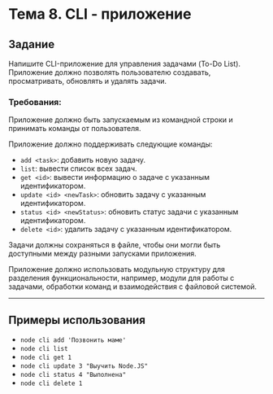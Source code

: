 # Тема 8. CLI - приложение
## Задание
Напишите CLI-приложение для управления задачами (To-Do List).
Приложение должно позволять пользователю создавать, просматривать, обновлять  и удалять задачи.

### Требования:
Приложение должно быть запускаемым из командной строки и принимать команды от пользователя.

Приложение должно поддерживать следующие команды:

- `add <task>`: добавить новую задачу.
- `list`: вывести список всех задач.
- `get <id>`: вывести информацию о задаче с указанным идентификатором.
- `update <id> <newTask>`: обновить задачу с указанным идентификатором.
- `status <id> <newStatus>`: обновить статус задачи с указанным идентификатором.
- `delete <id>`: удалить задачу с указанным идентификатором.

Задачи должны сохраняться в файле, чтобы они могли быть доступными между разными запусками приложения.

Приложение должно использовать модульную структуру для разделения функциональности, например, модули для работы с задачами, обработки команд и взаимодействия с файловой системой.

***

## Примеры использования
- `node cli add 'Позвонить маме'`
- `node cli list`
- `node cli get 1`
- `node cli update 3 "Выучить Node.JS"`
- `node cli status 4 "Выполнена"`
- `node cli delete 1`
